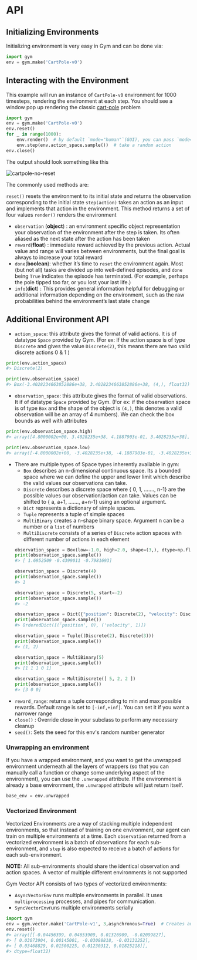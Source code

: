 # API
## Initializing Environments
Initializing environment is very easy in Gym and can be done via: 

```python
import gym
env = gym.make('CartPole-v0')
```

## Interacting with the Environment
This example will run an instance of `CartPole-v0` environment for 1000 timesteps, rendering the environment at each step. You should see a window pop up rendering the classic [cart-pole](https://www.youtube.com/watch?v=J7E6_my3CHk&ab_channel=TylerStreeter) problem

```python
import gym
env = gym.make('CartPole-v0')
env.reset()
for _ in range(1000): 
	env.render()  # by default `mode="human"`(GUI), you can pass `mode="rbg_array"` to retrieve an image instead
	env.step(env.action_space.sample())  # take a random action 	
env.close()
```

The output should look something like this

![cartpole-no-reset](https://user-images.githubusercontent.com/28860173/129241283-70069f7c-453d-4670-a226-854203bd8a1b.gif)


The commonly used methods are: 

`reset()` resets the environment to its initial state and returns the observation corresponding to the initial state
`step(action)` takes an action as an input and implements that action in the environment. This method returns a set of four values 
`render()` renders the environment
	
- `observation` (**object**) : an environment specific object representation your observation of the environment after the step is taken. Its often aliased as the next state after the action has been taken
- `reward`(**float**) : immediate reward achieved by the previous action. Actual value and range will varies between environments, but the final goal is always to increase your total reward
- `done`(**boolean**): whether it’s time to `reset` the environment again. Most (but not all) tasks are divided up into well-defined episodes, and `done` being `True` indicates the episode has terminated. (For example, perhaps the pole tipped too far, or you lost your last life.)
- `info`(**dict**) : This provides general information helpful for debugging or additional information depending on the environment, such as the raw probabilities behind the environment’s last state change


## Additional Environment API

- `action_space`: this attribute gives the format of valid actions. It is of datatype `Space` provided by Gym. (For ex: If the action space is of type `Discrete` and gives the value `Discrete(2)`, this means there are two valid discrete actions 0 & 1 )
```python
print(env.action_space)
#> Discrete(2)

print(env.observation_space)
#> Box(-3.4028234663852886e+38, 3.4028234663852886e+38, (4,), float32)

```
- `observation_space`: this attribute gives the format of valid observations. It if of datatype `Space` provided by Gym. (For ex: if the observation space is of type `Box` and the shape of the object is `(4,)`, this denotes a valid observation will be an array of 4 numbers). We can check the box bounds as well with attributes

```python
print(env.observation_space.high)
#> array([4.8000002e+00, 3.4028235e+38, 4.1887903e-01, 3.4028235e+38], dtype=float32)

print(env.observation_space.low)
#> array([-4.8000002e+00, -3.4028235e+38, -4.1887903e-01, -3.4028235e+38], dtype=float32)
```
- There are multiple types of Space types inherently available in gym:
	- `Box` describes an n-dimensional continuous space. Its a bounded space where we can define the upper and lower limit which describe the valid values our observations can take.
	- `Discrete` describes a discrete space where { 0, 1, ......., n-1} are the possible values our observation/action can take. Values can be shifted to { a, a+1, ......., a+n-1} using an optional argument.
	- `Dict` represents a dictionary of simple spaces.
	- `Tuple` represents a tuple of simple spaces
	- `MultiBinary` creates a n-shape binary space. Argument n can be a number or a `list` of numbers
	- `MultiDiscrete` consists of a series of `Discrete` action spaces with different number of actions in each element
	```python
	observation_space = Box(low=-1.0, high=2.0, shape=(3,), dtype=np.float32)
	print(observation_space.sample())
	#> [ 1.6952509 -0.4399011 -0.7981693]

	observation_space = Discrete(4)
	print(observation_space.sample())
	#> 1
 
	observation_space = Discrete(5, start=-2)
	print(observation_space.sample())
	#> -2

	observation_space = Dict({"position": Discrete(2), "velocity": Discrete(3)})
	print(observation_space.sample())
	#> OrderedDict([('position', 0), ('velocity', 1)])

	observation_space = Tuple((Discrete(2), Discrete(3)))
	print(observation_space.sample())
	#> (1, 2)

	observation_space = MultiBinary(5)
	print(observation_space.sample())
	#> [1 1 1 0 1]

	observation_space = MultiDiscrete([ 5, 2, 2 ])
	print(observation_space.sample())
	#> [3 0 0]
	```
- `reward_range`:  returns a tuple corresponding to min and max possible rewards. Default range is set to `[-inf,+inf]`. You can set it if you want a narrower range 
- `close()` : Override close in your subclass to perform any necessary cleanup
- `seed()`: Sets the seed for this env's random number generator


### Unwrapping an environment
If you have a wrapped environment, and you want to get the unwrapped environment underneath all the layers of wrappers (so that you can manually call a function or change some underlying aspect of the environment), you can use the `.unwrapped` attribute. If the environment is already a base environment, the `.unwrapped` attribute will just return itself.

```python
base_env = env.unwrapped
```

### Vectorized Environment
Vectorized Environments are a way of stacking multiple independent environments, so that instead of training on one environment, our agent can train on multiple environments at a time. Each `observation` returned from a vectorized environment is a batch of observations for each sub-environment, and `step` is also expected to receive a batch of actions for each sub-environment.

**NOTE:** All sub-environments should share the identical observation and action spaces. A vector of multiple different environments is not supported

Gym Vector API consists of two types of vectorized environments:

- `AsyncVectorEnv` runs multiple environments in parallel. It uses `multiprocessing` processes, and pipes for communication.
- `SyncVectorEnv`runs multiple environments serially

```python
import gym
env = gym.vector.make('CartPole-v1', 3,asynchronous=True)  # Creates an Asynchronous env
env.reset()
#> array([[-0.04456399, 0.04653909, 0.01326909, -0.02099827],
#> [ 0.03073904, 0.00145001, -0.03088818, -0.03131252],
#> [ 0.03468829, 0.01500225, 0.01230312, 0.01825218]],
#> dtype=float32)

```
